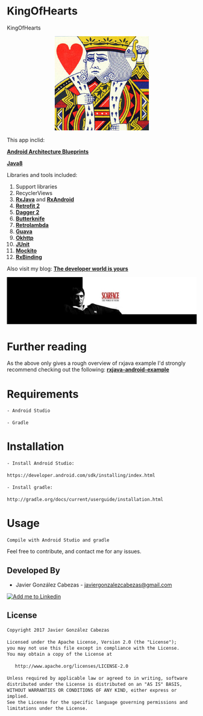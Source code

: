 # KingOfHearts
KingOfHearts
<p align="center">
 <img src="https://github.com/CabezasGonzalezJavier/KingOfHearts/blob/master/king-of-hearts.jpg" />
</p>

This app inclid:

**[Android Architecture Blueprints](https://github.com/googlesamples/android-architecture)**

**[Java8]()**

Libraries and tools included:

1. Support libraries
2. RecyclerViews
3. **[RxJava](https://github.com/ReactiveX/RxJava)** and **[RxAndroid](https://github.com/ReactiveX/RxAndroid)**
4. **[Retrofit 2](https://github.com/square/retrofit)**
5. **[Dagger 2](https://google.github.io/dagger/)**
6. **[Butterknife](https://github.com/JakeWharton/butterknife)**
7. **[Retrolambda](https://github.com/evant/gradle-retrolambda)**
8. **[Guava](https://github.com/google/guava)**
9. **[Okhttp](https://github.com/square/okhttp)**
10. **[JUnit](http://junit.org/junit5/)**
11. **[Mockito](http://site.mockito.org/)**
10. **[RxBinding](https://github.com/JakeWharton/RxBinding)**


Also visit my blog: **[The developer world is yours](http://thedeveloperworldisyours.com/)**

<a href="http://thedeveloperworldisyours.com/">
  <img alt="The developer world is yours" src="https://github.com/CabezasGonzalezJavier/AddTextViewButton/blob/master/TheDeveloperWordIsYours.png" />
</a>

# Further reading

  As the above only gives a rough overview of rxjava example I'd strongly recommend checking out the following:
**[rxjava-android-example](https://github.com/jpetitto/rxjava-android-example)**

# Requirements

    - Android Studio

    - Gradle


# Installation

    - Install Android Studio:

    https://developer.android.com/sdk/installing/index.html

    - Install gradle:

    http://gradle.org/docs/current/userguide/installation.html

# Usage
    Compile with Android Studio and gradle


Feel free to contribute, and contact me for any issues.

Developed By
------------
* Javier González Cabezas - <javiergonzalezcabezas@gmail.com>

<a href="https://es.linkedin.com/in/javier-gonz%C3%A1lez-cabezas-8b4b2231">
  <img alt="Add me to Linkedin" src="https://github.com/JorgeCastilloPrz/EasyMVP/blob/master/art/linkedin.png" />
</a>

License
-------

    Copyright 2017 Javier González Cabezas

    Licensed under the Apache License, Version 2.0 (the "License");
    you may not use this file except in compliance with the License.
    You may obtain a copy of the License at

       http://www.apache.org/licenses/LICENSE-2.0

    Unless required by applicable law or agreed to in writing, software
    distributed under the License is distributed on an "AS IS" BASIS,
    WITHOUT WARRANTIES OR CONDITIONS OF ANY KIND, either express or implied.
    See the License for the specific language governing permissions and
    limitations under the License.
